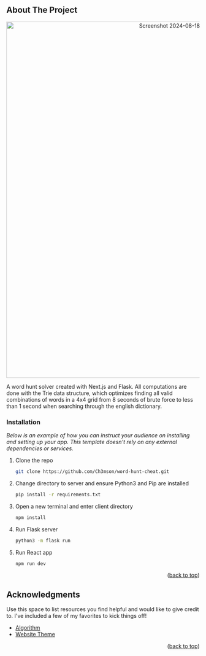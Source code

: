 
<a id="readme-top"></a>

<!-- ABOUT THE PROJECT -->
## About The Project

<p align="center">
  <img width="928" alt="Screenshot 2024-08-18 at 6 49 13 PM" src="https://github.com/user-attachments/assets/97af11c3-5e9c-45e9-9e28-ac468e4eda6b">
</p>

A word hunt solver created with Next.js and Flask. All computations are done with the Trie data structure, which optimizes finding all valid combinations of words in a 4x4 grid from 8 seconds of brute force to less than 1 second when searching through the english dictionary. 

### Installation

_Below is an example of how you can instruct your audience on installing and setting up your app. This template doesn't rely on any external dependencies or services._

1. Clone the repo
   ```sh
   git clone https://github.com/Ch3mson/word-hunt-cheat.git
   ```
2. Change directory to server and ensure Python3 and Pip are installed
   ```sh
   pip install -r requirements.txt
   ```
4. Open a new terminal and enter client directory
   ```sh
   npm install
   ```
5. Run Flask server
   ```sh
   python3 -m flask run
   ```
6. Run React app
   ```sh
   npm run dev
   ```

<p align="right">(<a href="#readme-top">back to top</a>)</p>

<!-- ACKNOWLEDGMENTS -->
## Acknowledgments

Use this space to list resources you find helpful and would like to give credit to. I've included a few of my favorites to kick things off!

* [Algorithm](https://www.youtube.com/watch?v=H88R7XlGSDo)
* [Website Theme](https://animated-fluent-emoji.vercel.app/)

<p align="right">(<a href="#readme-top">back to top</a>)</p>
